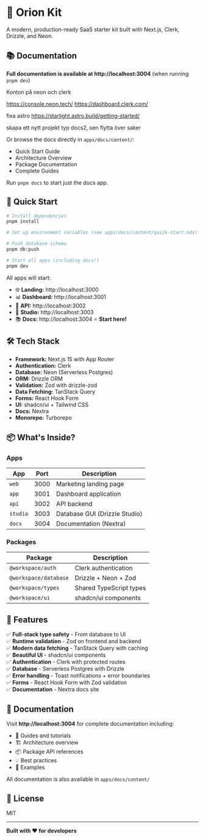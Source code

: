 # 🚀 Orion Kit

A modern, production-ready SaaS starter kit built with Next.js, Clerk, Drizzle, and Neon.

## 📚 Documentation

**Full documentation is available at http://localhost:3004** (when running `pnpm dev`)

Konton på neon och clerk

https://console.neon.tech/
https://dashboard.clerk.com/

fixa astro
https://starlight.astro.build/getting-started/

skapa ett nytt projekt typ docs2, sen flytta över saker

Or browse the docs directly in `apps/docs/content/`:

- Quick Start Guide
- Architecture Overview
- Package Documentation
- Complete Guides

Run `pnpm docs` to start just the docs app.

## 🚀 Quick Start

```bash
# Install dependencies
pnpm install

# Set up environment variables (see apps/docs/content/quick-start.mdx)

# Push database schema
pnpm db:push

# Start all apps (including docs!)
pnpm dev
```

All apps will start:

- 🌐 **Landing:** http://localhost:3000
- 📊 **Dashboard:** http://localhost:3001
- 🔌 **API:** http://localhost:3002
- 🎨 **Studio:** http://localhost:3003
- 📚 **Docs:** http://localhost:3004 ⭐ **Start here!**

## 🛠️ Tech Stack

- **Framework:** Next.js 15 with App Router
- **Authentication:** Clerk
- **Database:** Neon (Serverless Postgres)
- **ORM:** Drizzle ORM
- **Validation:** Zod with drizzle-zod
- **Data Fetching:** TanStack Query
- **Forms:** React Hook Form
- **UI:** shadcn/ui + Tailwind CSS
- **Docs:** Nextra
- **Monorepo:** Turborepo

## 📦 What's Inside?

### Apps

| App      | Port | Description                   |
| -------- | ---- | ----------------------------- |
| `web`    | 3000 | Marketing landing page        |
| `app`    | 3001 | Dashboard application         |
| `api`    | 3002 | API backend                   |
| `studio` | 3003 | Database GUI (Drizzle Studio) |
| `docs`   | 3004 | Documentation (Nextra)        |

### Packages

| Package               | Description             |
| --------------------- | ----------------------- |
| `@workspace/auth`     | Clerk authentication    |
| `@workspace/database` | Drizzle + Neon + Zod    |
| `@workspace/types`    | Shared TypeScript types |
| `@workspace/ui`       | shadcn/ui components    |

## 🎯 Features

✅ **Full-stack type safety** - From database to UI  
✅ **Runtime validation** - Zod on frontend and backend  
✅ **Modern data fetching** - TanStack Query with caching  
✅ **Beautiful UI** - shadcn/ui components  
✅ **Authentication** - Clerk with protected routes  
✅ **Database** - Serverless Postgres with Drizzle  
✅ **Error handling** - Toast notifications + error boundaries  
✅ **Forms** - React Hook Form with Zod validation  
✅ **Documentation** - Nextra docs site

## 📖 Documentation

Visit **http://localhost:3004** for complete documentation including:

- 📘 Guides and tutorials
- 🏗️ Architecture overview
- 📦 Package API references
- 💡 Best practices
- 🎯 Examples

All documentation is also available in `apps/docs/content/`

## 📝 License

MIT

---

**Built with ❤️ for developers**
